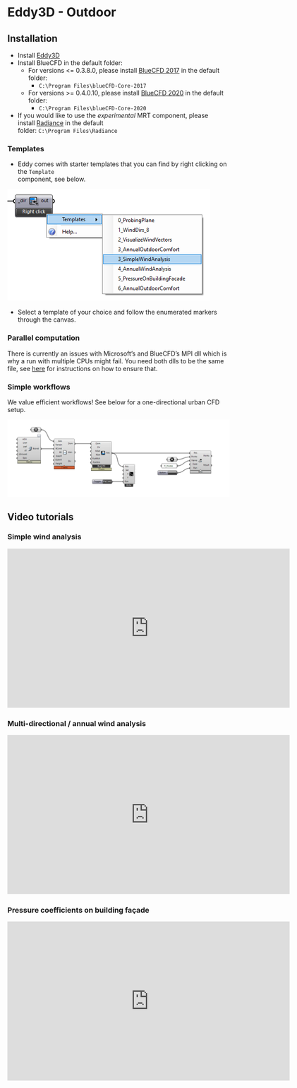 # Eddy3D - Outdoor

## Installation

- Install [Eddy3D](https://www.eddy3d.com/download/)
- Install BlueCFD in the default folder:
  - For versions <= 0.3.8.0, please install [BlueCFD 2017](https://github.com/blueCFD/Core/releases/download/blueCFD-Core-2017-2/blueCFD-Core-2017-2-win64-setup.exe) in the default folder:
    - `C:\Program Files\blueCFD-Core-2017`
  - For versions >= 0.4.0.10, please install [BlueCFD 2020](https://github.com/blueCFD/Core/releases/download/blueCFD-Core-2020-1/blueCFD-Core-2020-1-win64-setup.exe) in the default folder:
    - `C:\Program Files\blueCFD-Core-2020`
- If you would like to use the *experimental* MRT component, please install [Radiance](https://www.radiance-online.org/download-install) in the default  
  folder: `C:\Program Files\Radiance`

### Templates

- Eddy comes with starter templates that you can find by right clicking on the `Template`  
  component, see below.

![](./images/outdoor/template_selection.png)

- Select a template of your choice and follow the enumerated markers through the canvas.

### Parallel computation

There is currently an issues with Microsoft’s and BlueCFD’s MPI dll which is why a run with multiple CPUs might fail. You need both dlls to be the same file, see [here](https://www.cfd-online.com/Forums/openfoam-installation/200437-bluecfd-core-2016-user-compiled-solvers-not-running-parallel.html#post687582) for instructions on how to ensure that.

### Simple workflows

We value efficient workflows! See below for a one-directional urban CFD setup.

![](./images/outdoor/canvas-setup.png)

## Video tutorials

### Simple wind analysis

<iframe title="vimeo-player" src="https://player.vimeo.com/video/375687568?h=4faaa776b4" width="640" height="360" frameborder="0"    allowfullscreen></iframe>

### Multi-directional / annual wind analysis

<iframe title="vimeo-player" src="https://player.vimeo.com/video/375755947?h=3ca10bad2b" width="640" height="360" frameborder="0"    allowfullscreen></iframe>

### Pressure coefficients on building façade

<iframe title="vimeo-player" src="https://player.vimeo.com/video/375755963?h=ad2f57624d" width="640" height="360" frameborder="0"    allowfullscreen></iframe>

